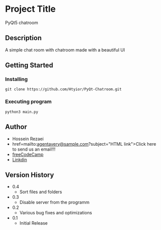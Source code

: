 # Project Title

PyQt5 chatroom

## Description

A simple chat room with chatroom made with a beautiful UI

## Getting Started

### Installing
```
git clone https://github.com/Htyior/PyQt-Chatroom.git
```
### Executing program
```
python3 main.py
```

## Author

* Hossein Rezaei
* href=mailto:<nowiki>agentavery@sample.com?subject="HTML link">Click here to send us an email!!!</a>
* <a href="https://www.freecodecamp.org/" target="_blank">freeCodeCamp</a>
* [Linkdin](https://www.linkedin.com/in/hossein-rezaei-7711001a2/?jobid=1234)

## Version History

* 0.4
    * Sort files and folders
* 0.3
    * Disable server from the programm 
* 0.2
    * Various bug fixes and optimizations 
* 0.1
    * Initial Release
